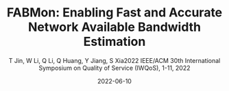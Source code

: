 ---
title: "FABMon: Enabling Fast and Accurate Network Available Bandwidth Estimation"
collection: publications
permalink: "/publication/2022-06-10"
excerpt: "Characterizing the end-to-end network available bandwidth (ABW) is an important but challenging task. Although a number of ABW estimation tools have been introduced over the past two decades, applying them to the real-world networks is still difficult because of the biased results, heavy load, and long measurement time. In this paper, we propose a novel Burst Queue Recovery (BQR) model to infer the ABW. BQR first induces an instant network congestion and then observes the one-way delay (OWD) variation until the tight link recovers from the congestion. By correlating the OWDs with the queue length variation, BQR can calculate the ABW accurately. Compared to the traditional probe gap model (PGM) and probe rate model (PRM), our theoretical analysis and simulations show that BQR is more tolerant to the transient traffic burst and supports the scenarios with multiple congestible links. Based on the model …"
date: "2022-06-10"
venue: "2022 IEEE/ACM 30th International Symposium on Quality of Service (IWQoS), 1-11, 2022"
paperurl: "https://huangqy7.github.io/Paper/FABMon.pdf"
author: "T Jin, W Li, Q Li, Q Huang, Y Jiang, S Xia2022 IEEE/ACM 30th International Symposium on Quality of Service (IWQoS), 1-11, 2022"
poster:
remark:
---